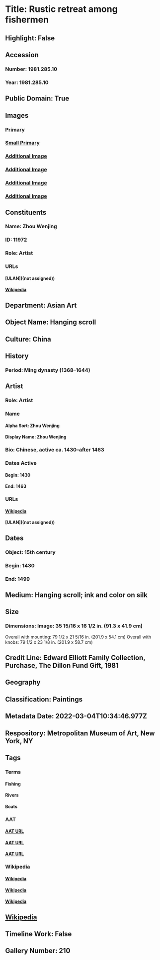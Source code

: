 # Title: Rustic retreat among fishermen
## Highlight: False
## Accession
### Number: 1981.285.10
### Year: 1981.285.10
## Public Domain: True
## Images
### [Primary](https://images.metmuseum.org/CRDImages/as/original/DP-17819-002.jpg)
### [Small Primary](https://images.metmuseum.org/CRDImages/as/web-large/DP-17819-002.jpg)
### [Additional Image](https://images.metmuseum.org/CRDImages/as/original/DP-17819-001.jpg)
### [Additional Image](https://images.metmuseum.org/CRDImages/as/original/DP-17819-003.jpg)
### [Additional Image](https://images.metmuseum.org/CRDImages/as/original/DP-17819-004.jpg)
### [Additional Image](https://images.metmuseum.org/CRDImages/as/original/DP-17819-005.jpg)
## Constituents
### Name: Zhou Wenjing
### ID: 11972
### Role: Artist
### URLs
#### [ULAN]((not assigned))
#### [Wikipedia](https://www.wikidata.org/wiki/Q388717)
## Department: Asian Art
## Object Name: Hanging scroll
## Culture: China
## History
### Period: Ming dynasty (1368–1644)
## Artist
### Role: Artist
### Name
#### Alpha Sort: Zhou Wenjing
#### Display Name: Zhou Wenjing
### Bio: Chinese, active ca. 1430–after 1463
### Dates Active
#### Begin: 1430
#### End: 1463
### URLs
#### [Wikipedia](https://www.wikidata.org/wiki/Q388717)
#### [ULAN]((not assigned))
## Dates
### Object: 15th century
### Begin: 1430
### End: 1499
## Medium: Hanging scroll; ink and color on silk
## Size
### Dimensions: Image: 35 15/16 x 16 1/2 in. (91.3 x 41.9 cm)
Overall with mounting: 79 1/2 x 21 5/16 in. (201.9 x 54.1 cm)
Overall with knobs: 79 1/2 x 23 1/8 in. (201.9 x 58.7 cm)
## Credit Line: Edward Elliott Family Collection, Purchase, The Dillon Fund Gift, 1981
## Geography
## Classification: Paintings
## Metadata Date: 2022-03-04T10:34:46.977Z
## Respository: Metropolitan Museum of Art, New York, NY
## Tags
### Terms
#### Fishing
#### Rivers
#### Boats
### AAT
#### [AAT URL](http://vocab.getty.edu/page/aat/300239470)
#### [AAT URL](http://vocab.getty.edu/page/aat/300008707)
#### [AAT URL](http://vocab.getty.edu/page/aat/300178749)
### Wikipedia
#### [Wikipedia]()
#### [Wikipedia]()
#### [Wikipedia]()
## [Wikipedia](https://www.wikidata.org/wiki/Q78843958)
## Timeline Work: False
## Gallery Number: 210